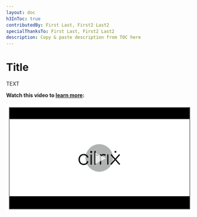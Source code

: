 ```yaml
---
layout: doc
h3InToc: true
contributedBy: First Last, First2 Last2
specialThanksTo: First Last, First2 Last2
description: Copy & paste description from TOC here
---
```

# Title

TEXT

**Watch this video to [learn more](https://www.youtube.com/watch?v=ID):**

[![DESCRIPTION](/en-us/tech-zone/learn/media/shared_video-placeholder.png)](https://www.youtube.com/watch?v=ID)
